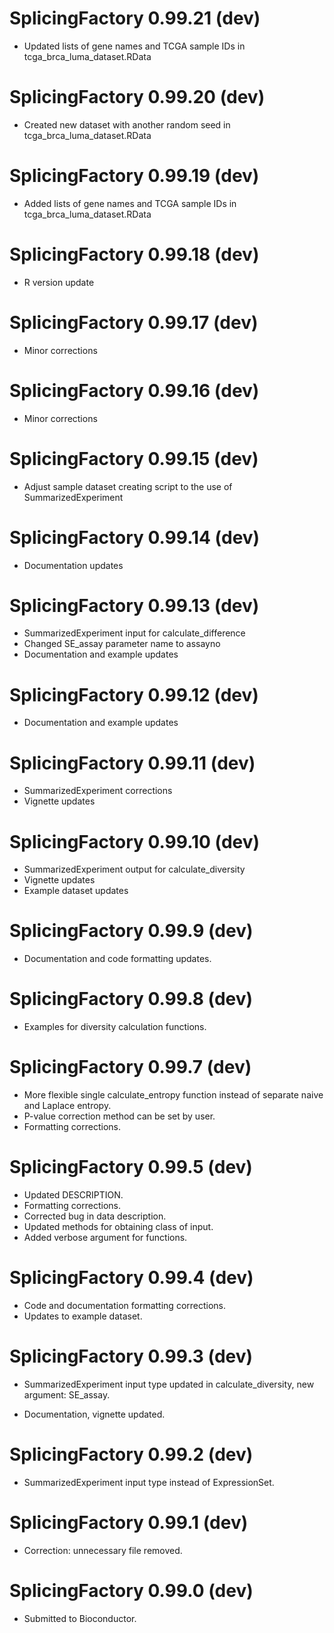 # SplicingFactory 0.99.21 (dev)

* Updated lists of gene names and TCGA sample IDs in tcga_brca_luma_dataset.RData

# SplicingFactory 0.99.20 (dev)

* Created new dataset with another random seed in tcga_brca_luma_dataset.RData

# SplicingFactory 0.99.19 (dev)

* Added lists of gene names and TCGA sample IDs in tcga_brca_luma_dataset.RData

# SplicingFactory 0.99.18 (dev)

* R version update

# SplicingFactory 0.99.17 (dev)

* Minor corrections

# SplicingFactory 0.99.16 (dev)

* Minor corrections

# SplicingFactory 0.99.15 (dev)

* Adjust sample dataset creating script to the use of SummarizedExperiment

# SplicingFactory 0.99.14 (dev)

* Documentation updates

# SplicingFactory 0.99.13 (dev)

* SummarizedExperiment input for calculate_difference
* Changed SE_assay parameter name to assayno
* Documentation and example updates

# SplicingFactory 0.99.12 (dev)

* Documentation and example updates

# SplicingFactory 0.99.11 (dev)

* SummarizedExperiment corrections
* Vignette updates

# SplicingFactory 0.99.10 (dev)

* SummarizedExperiment output for calculate_diversity
* Vignette updates
* Example dataset updates

# SplicingFactory 0.99.9 (dev)

* Documentation and code formatting updates.

# SplicingFactory 0.99.8 (dev)

* Examples for diversity calculation functions.

# SplicingFactory 0.99.7 (dev)

* More flexible single calculate_entropy function instead of separate naive and
  Laplace entropy.
* P-value correction method can be set by user.
* Formatting corrections.

# SplicingFactory 0.99.5 (dev)

* Updated DESCRIPTION.
* Formatting corrections.
* Corrected bug in data description.
* Updated methods for obtaining class of input.
* Added verbose argument for functions.

# SplicingFactory 0.99.4 (dev)

* Code and documentation formatting corrections.
* Updates to example dataset.

# SplicingFactory 0.99.3 (dev)

* SummarizedExperiment input type updated in calculate_diversity, 
  new argument: SE_assay.

* Documentation, vignette updated.

# SplicingFactory 0.99.2 (dev)

* SummarizedExperiment input type instead of ExpressionSet.

# SplicingFactory 0.99.1 (dev)

* Correction: unnecessary file removed.

# SplicingFactory 0.99.0 (dev)

* Submitted to Bioconductor.
